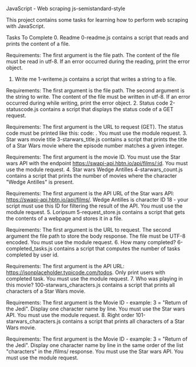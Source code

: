 JavaScript - Web scraping
js-semistandard-style

This project contains some tasks for learning how to perform web scraping with JavaScript.

Tasks To Complete
 0. Readme
0-readme.js contains a script that reads and prints the content of a file.

Requirements:
The first argument is the file path.
The content of the file must be read in utf-8.
If an error occurred during the reading, print the error object.
 1. Write me
1-writeme.js contains a script that writes a string to a file.

Requirements:
The first argument is the file path.
The second argument is the string to write.
The content of the file must be written in utf-8.
If an error occurred during while writing, print the error object.
 2. Status code
2-statuscode.js contains a script that displays the status code of a GET request.

Requirements:
The first argument is the URL to request (GET).
The status code must be printed like this: code: <status code>.
You must use the module request.
 3. Star wars movie title
3-starwars_title.js contains a script that prints the title of a Star Wars movie where the episode number matches a given integer.

Requirements:
The first argument is the movie ID.
You must use the Star wars API with the endpoint https://swapi-api.hbtn.io/api/films/:id.
You must use the module request.
 4. Star wars Wedge Antilles
4-starwars_count.js contains a script that prints the number of movies where the character "Wedge Antilles" is present.

Requirements:
The first argument is the API URL of the Star wars API: https://swapi-api.hbtn.io/api/films/.
Wedge Antilles is character ID 18 - your script must use this ID for filtering the result of the API.
You must use the module request.
 5. Loripsum
5-request_store.js contains a script that gets the contents of a webpage and stores it in a file.

Requirements:
The first argument is the URL to request.
The second argument the file path to store the body response.
The file must be UTF-8 encoded.
You must use the module request.
 6. How many completed?
6-completed_tasks.js contains a script that computes the number of tasks completed by user id.

Requirements:
The first argument is the API URL: https://jsonplaceholder.typicode.com/todos.
Only print users with completed task.
You must use the module request.
 7. Who was playing in this movie?
100-starwars_characters.js contains a script that prints all characters of a Star Wars movie.

Requirements:
The first argument is the Movie ID - example: 3 = "Return of the Jedi".
Display one character name by line.
You must use the Star wars API.
You must use the module request.
 8. Right order
101-starwars_characters.js contains a script that prints all characters of a Star Wars movie.

Requirements:
The first argument is the Movie ID - example: 3 = "Return of the Jedi".
Display one character name by line in the same order of the list "characters" in the /films/ response.
You must use the Star wars API.
You must use the module request.
